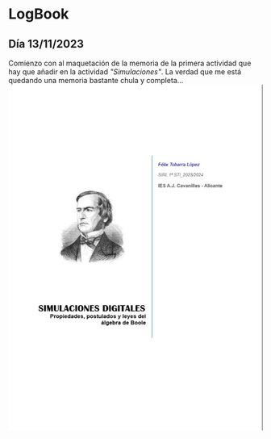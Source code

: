 # LogBook 
## Día 13/11/2023

Comienzo con al maquetación de la memoria de la primera actividad que hay que añadir en la actividad *"Simulaciones"*. La verdad que me está quedando una memoria bastante chula y completa...
![Portada de la memoria](Images/MemoriaBoole.jpg)